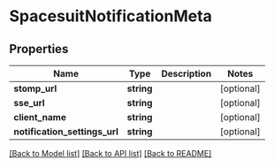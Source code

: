# SpacesuitNotificationMeta

## Properties
Name | Type | Description | Notes
------------ | ------------- | ------------- | -------------
**stomp_url** | **string** |  | [optional] 
**sse_url** | **string** |  | [optional] 
**client_name** | **string** |  | [optional] 
**notification_settings_url** | **string** |  | [optional] 

[[Back to Model list]](../../README.md#documentation-for-models) [[Back to API list]](../../README.md#documentation-for-api-endpoints) [[Back to README]](../../README.md)

